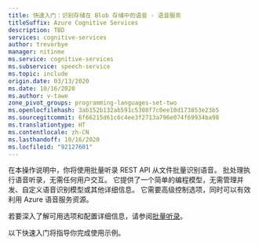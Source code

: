 ```yaml
---
title: 快速入门：识别存储在 Blob 存储中的语音 - 语音服务
titleSuffix: Azure Cognitive Services
description: TBD
services: cognitive-services
author: trevorbye
manager: nitinme
ms.service: cognitive-services
ms.subservice: speech-service
ms.topic: include
origin.date: 03/13/2020
ms.date: 10/16/2020
ms.author: v-tawe
zone_pivot_groups: programming-languages-set-two
ms.openlocfilehash: 3ab152b132ab591c5308f7c0ee10d173853e23b5
ms.sourcegitcommit: 6f66215d61c6c4ee3f2713a796e074f69934ba98
ms.translationtype: HT
ms.contentlocale: zh-CN
ms.lasthandoff: 10/16/2020
ms.locfileid: "92127601"
---
```

在本操作说明中，你将使用批量听录 REST API 从文件批量识别语音。 批处理执行语音听录，无需任何用户交互。 它提供了一个简单的编程模型，无需管理并发、自定义语音识别模型或其他详细信息。 它需要高级控制选项，同时可以有效利用 Azure 语音服务资源。

若要深入了解可用选项和配置详细信息，请参阅[批量听录](../../../batch-transcription.md)。

以下快速入门将指导你完成使用示例。
